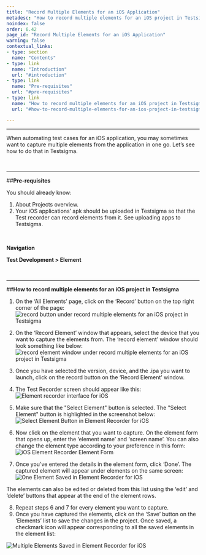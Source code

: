 ```yaml
---
title: "Record Multiple Elements for an iOS Application"
metadesc: "How to record multiple elements for an iOS project in Testsigma."
noindex: false
order: 6.42
page_id: "Record Multiple Elements for an iOS Application"
warning: false
contextual_links:
- type: section
  name: "Contents"
- type: link
  name: "Introduction"
  url: "#introduction"
- type: link
  name: "Pre-requisites"
  url: "#pre-requisites"
- type: link
  name: "How to record multiple elements for an iOS project in Testsigma"
  url: "#how-to-record-multiple-elements-for-an-ios-project-in-testsigma"

---
```



---

When automating test cases for an iOS application, you may sometimes want to capture multiple elements from the application in one go. Let’s see how to do that in Testsigma.

<br>

---
##**Pre-requisites** 

You should already know:
1. About Projects overview.
2. Your iOS applications’ apk should be uploaded in Testsigma so that the Test recorder can record elements from it. 
See uploading apps to Testsigma.

<br>

**Navigation**

**Test Development > Element**

<br>

---
##**How to record multiple elements for an iOS project in Testsigma**

1. On the ‘All Elements’ page, click on the ‘Record’ button on the top right corner of the page:
![record button under record multiple elements for an iOS project in Testsigma](https://s3.amazonaws.com/static-docs.testsigma.com/new_images/elements/ios-apps/record-multiple-elements/record-button-record-multiple-elements-ios-testsigma.png)

2. On the ‘Record Element’ window that appears, select the device that you want to capture the elements from. The ‘record element’ window should look something like below:
![record element window under record multiple elements for an iOS project in Testsigma](https://docs.testsigma.com/images/record-multiple-elements/record-element-window-record-multiple-elements-ios-testsigma.png)

3. Once you have selected the version, device, and the .ipa you want to launch, click on the record button on the ‘Record Element’ window.
4. The Test Recorder screen should appear like this:
 ![Element recorder interface for iOS](https://s3.amazonaws.com/static-docs.testsigma.com/new_images/elements/ios-apps/record-multiple-elements/iOS-element-recorder-interface-1.png)

5. Make sure that the "Select Element" button is selected. The "Select Element" button is highlighted in the screenshot below:
 ![Select Element Button in Element Recorder for iOS](https://s3.amazonaws.com/static-docs.testsigma.com/new_images/elements/ios-apps/record-multiple-elements/iOS-element-recorder-interface-select-element-button-1.png)

6. Now click on the element that you want to capture. On the element form that opens up, enter the ‘element name’ and ‘screen name’. You can also change the element type according to your preference in this form:
![iOS Element Recorder Element Form](https://s3.amazonaws.com/static-docs.testsigma.com/new_images/elements/ios-apps/record-multiple-elements/iOS-element-recorder-element-form-1.png)

7. Once you’ve entered the details in the element form, click ‘Done’. The captured element will appear under elements on the same screen:
![One Element Saved in Element Recorder for iOS](https://s3.amazonaws.com/static-docs.testsigma.com/new_images/elements/ios-apps/record-multiple-elements/iOS-element-recorder-one-element-saved-1.png)


The elements can also be edited or deleted from this list using the ‘edit’ and ‘delete’ buttons that appear at the end of the element rows.

8. Repeat steps 6 and 7 for every element you want to capture.
9. Once you have captured the elements, click on the ‘Save’ button on the ‘Elements’ list to save the changes in the project. Once saved, a checkmark icon will appear corresponding to all the saved elements in the element list:

![Multiple Elements Saved in Element Recorder for iOS](https://s3.amazonaws.com/static-docs.testsigma.com/new_images/elements/ios-apps/record-multiple-elements/iOS-element-recorder-multiple-elements-saved-1.png)

